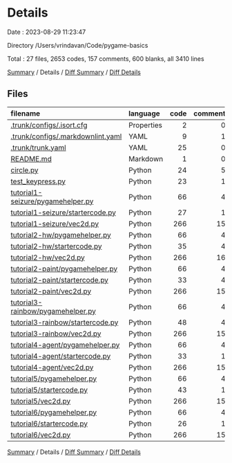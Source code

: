 # Details

Date : 2023-08-29 11:23:47

Directory /Users/vrindavan/Code/pygame-basics

Total : 27 files,  2653 codes, 157 comments, 600 blanks, all 3410 lines

[Summary](results.md) / Details / [Diff Summary](diff.md) / [Diff Details](diff-details.md)

## Files
| filename | language | code | comment | blank | total |
| :--- | :--- | ---: | ---: | ---: | ---: |
| [.trunk/configs/.isort.cfg](/.trunk/configs/.isort.cfg) | Properties | 2 | 0 | 1 | 3 |
| [.trunk/configs/.markdownlint.yaml](/.trunk/configs/.markdownlint.yaml) | YAML | 9 | 1 | 1 | 11 |
| [.trunk/trunk.yaml](/.trunk/trunk.yaml) | YAML | 25 | 0 | 1 | 26 |
| [README.md](/README.md) | Markdown | 1 | 0 | 1 | 2 |
| [circle.py](/circle.py) | Python | 24 | 5 | 14 | 43 |
| [test_keypress.py](/test_keypress.py) | Python | 23 | 1 | 12 | 36 |
| [tutorial1-seizure/pygamehelper.py](/tutorial1-seizure/pygamehelper.py) | Python | 66 | 4 | 15 | 85 |
| [tutorial1-seizure/startercode.py](/tutorial1-seizure/startercode.py) | Python | 27 | 1 | 11 | 39 |
| [tutorial1-seizure/vec2d.py](/tutorial1-seizure/vec2d.py) | Python | 266 | 15 | 54 | 335 |
| [tutorial2-hw/pygamehelper.py](/tutorial2-hw/pygamehelper.py) | Python | 66 | 4 | 15 | 85 |
| [tutorial2-hw/startercode.py](/tutorial2-hw/startercode.py) | Python | 35 | 4 | 13 | 52 |
| [tutorial2-hw/vec2d.py](/tutorial2-hw/vec2d.py) | Python | 266 | 16 | 55 | 337 |
| [tutorial2-paint/pygamehelper.py](/tutorial2-paint/pygamehelper.py) | Python | 66 | 4 | 15 | 85 |
| [tutorial2-paint/startercode.py](/tutorial2-paint/startercode.py) | Python | 33 | 4 | 13 | 50 |
| [tutorial2-paint/vec2d.py](/tutorial2-paint/vec2d.py) | Python | 266 | 15 | 54 | 335 |
| [tutorial3-rainbow/pygamehelper.py](/tutorial3-rainbow/pygamehelper.py) | Python | 66 | 4 | 15 | 85 |
| [tutorial3-rainbow/startercode.py](/tutorial3-rainbow/startercode.py) | Python | 48 | 4 | 14 | 66 |
| [tutorial3-rainbow/vec2d.py](/tutorial3-rainbow/vec2d.py) | Python | 266 | 15 | 54 | 335 |
| [tutorial4-agent/pygamehelper.py](/tutorial4-agent/pygamehelper.py) | Python | 66 | 4 | 15 | 85 |
| [tutorial4-agent/startercode.py](/tutorial4-agent/startercode.py) | Python | 33 | 1 | 12 | 46 |
| [tutorial4-agent/vec2d.py](/tutorial4-agent/vec2d.py) | Python | 266 | 15 | 54 | 335 |
| [tutorial5/pygamehelper.py](/tutorial5/pygamehelper.py) | Python | 66 | 4 | 15 | 85 |
| [tutorial5/startercode.py](/tutorial5/startercode.py) | Python | 43 | 1 | 13 | 57 |
| [tutorial5/vec2d.py](/tutorial5/vec2d.py) | Python | 266 | 15 | 54 | 335 |
| [tutorial6/pygamehelper.py](/tutorial6/pygamehelper.py) | Python | 66 | 4 | 15 | 85 |
| [tutorial6/startercode.py](/tutorial6/startercode.py) | Python | 26 | 1 | 10 | 37 |
| [tutorial6/vec2d.py](/tutorial6/vec2d.py) | Python | 266 | 15 | 54 | 335 |

[Summary](results.md) / Details / [Diff Summary](diff.md) / [Diff Details](diff-details.md)